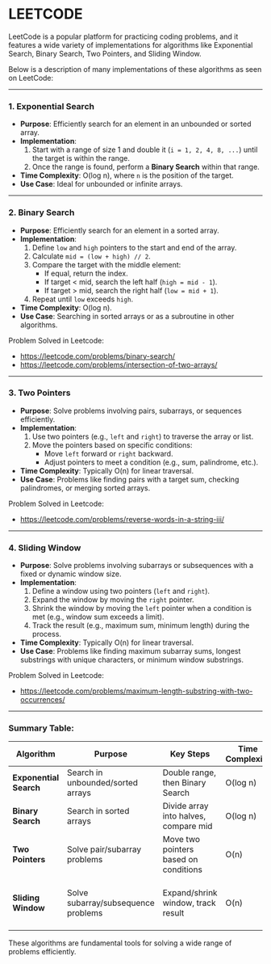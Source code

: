 # LEETCODE
LeetCode is a popular platform for practicing coding problems, and it features a wide variety of implementations for algorithms like Exponential Search, Binary Search, Two Pointers, and Sliding Window. 

Below is a description of many implementations of these algorithms as seen on LeetCode:

---

### 1. **Exponential Search**
   - **Purpose**: Efficiently search for an element in an unbounded or sorted array.
   - **Implementation**:
     1. Start with a range of size 1 and double it (`i = 1, 2, 4, 8, ...`) until the target is within the range.
     2. Once the range is found, perform a **Binary Search** within that range.
   - **Time Complexity**: O(log n), where `n` is the position of the target.
   - **Use Case**: Ideal for unbounded or infinite arrays.

---

### 2. **Binary Search**
   - **Purpose**: Efficiently search for an element in a sorted array.
   - **Implementation**:
     1. Define `low` and `high` pointers to the start and end of the array.
     2. Calculate `mid = (low + high) // 2`.
     3. Compare the target with the middle element:
        - If equal, return the index.
        - If target < mid, search the left half (`high = mid - 1`).
        - If target > mid, search the right half (`low = mid + 1`).
     4. Repeat until `low` exceeds `high`.
   - **Time Complexity**: O(log n).
   - **Use Case**: Searching in sorted arrays or as a subroutine in other algorithms.

Problem Solved in Leetcode: 
- https://leetcode.com/problems/binary-search/
- https://leetcode.com/problems/intersection-of-two-arrays/

---

### 3. **Two Pointers**
   - **Purpose**: Solve problems involving pairs, subarrays, or sequences efficiently.
   - **Implementation**:
     1. Use two pointers (e.g., `left` and `right`) to traverse the array or list.
     2. Move the pointers based on specific conditions:
        - Move `left` forward or `right` backward.
        - Adjust pointers to meet a condition (e.g., sum, palindrome, etc.).
   - **Time Complexity**: Typically O(n) for linear traversal.
   - **Use Case**: Problems like finding pairs with a target sum, checking palindromes, or merging sorted arrays.

Problem Solved in Leetcode:
   - https://leetcode.com/problems/reverse-words-in-a-string-iii/

---

### 4. **Sliding Window**
   - **Purpose**: Solve problems involving subarrays or subsequences with a fixed or dynamic window size.
   - **Implementation**:
     1. Define a window using two pointers (`left` and `right`).
     2. Expand the window by moving the `right` pointer.
     3. Shrink the window by moving the `left` pointer when a condition is met (e.g., window sum exceeds a limit).
     4. Track the result (e.g., maximum sum, minimum length) during the process.
   - **Time Complexity**: Typically O(n) for linear traversal.
   - **Use Case**: Problems like finding maximum subarray sums, longest substrings with unique characters, or minimum window substrings.

Problem Solved in Leetcode:
- https://leetcode.com/problems/maximum-length-substring-with-two-occurrences/  

---

### Summary Table:
| Algorithm          | Purpose                              | Key Steps                                                                 | Time Complexity | Use Case                                   |
|--------------------|--------------------------------------|---------------------------------------------------------------------------|-----------------|-------------------------------------------|
| **Exponential Search** | Search in unbounded/sorted arrays   | Double range, then Binary Search                                         | O(log n)        | Unbounded arrays                          |
| **Binary Search**     | Search in sorted arrays             | Divide array into halves, compare mid                                    | O(log n)        | Sorted arrays                             |
| **Two Pointers**      | Solve pair/subarray problems        | Move two pointers based on conditions                                    | O(n)            | Pairs, palindromes, merged arrays         |
| **Sliding Window**    | Solve subarray/subsequence problems | Expand/shrink window, track result                                       | O(n)            | Maximum sums, unique substrings, etc.    |

These algorithms are fundamental tools for solving a wide range of problems efficiently.
